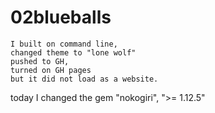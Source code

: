 # 02blueballs
 
    I built on command line, 
    changed theme to "lone wolf"
    pushed to GH, 
    turned on GH pages
    but it did not load as a website.


today I changed the 
gem "nokogiri", ">= 1.12.5"

